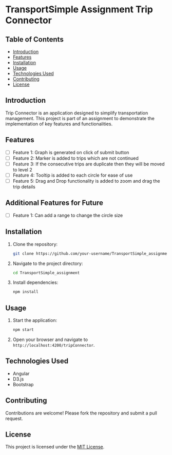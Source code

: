 # TransportSimple Assignment Trip Connector

## Table of Contents
- [Introduction](#introduction)
- [Features](#features)
- [Installation](#installation)
- [Usage](#usage)
- [Technologies Used](#technologies-used)
- [Contributing](#contributing)
- [License](#license)

## Introduction
Trip Connector is an application designed to simplify transportation management. This project is part of an assignment to demonstrate the implementation of key features and functionalities.

## Features
- [ ] Feature 1: Graph is generated on click of submit button
- [ ] Feature 2: Marker is added to trips which are not continued
- [ ] Feature 3: If the consecutive trips are duplicate then they will be moved to level 2
- [ ] Feature 4: Tooltip is added to each circle for ease of use
- [ ] Feature 5: Drag and Drop functionality is added to zoom and drag the trip details

## Additional Features for Future
- [ ] Feature 1: Can add a range to change the circle size

## Installation
1. Clone the repository:
    ```bash
    git clone https://github.com/your-username/TransportSimple_assignment.git
    ```
2. Navigate to the project directory:
    ```bash
    cd TransportSimple_assignment
    ```
3. Install dependencies:
    ```bash
    npm install
    ```

## Usage
1. Start the application:
    ```bash
    npm start
    ```
2. Open your browser and navigate to `http://localhost:4200/tripConnector`.

## Technologies Used
- Angular
- D3.js
- Bootstrap

## Contributing
Contributions are welcome! Please fork the repository and submit a pull request.

## License
This project is licensed under the [MIT License](LICENSE).